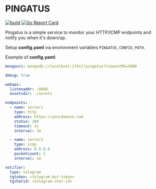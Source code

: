 # PINGATUS

[![build](https://github.com/adobromilskiy/pingatus/actions/workflows/ci.yml/badge.svg)](https://github.com/adobromilskiy/pingatus/actions/workflows/test.yml)
[![Go Report Card](https://goreportcard.com/badge/github.com/adobromilskiy/pingatus)](https://goreportcard.com/report/github.com/adobromilskiy/pingatus)

Pingatus is a simple service to monitor your HTTP/ICMP endpoints and notify you when it's down/up.

Setup **config.yaml** via environment variables `PINGATUS_CONFIG_PATH`.

Example of **config.yaml**:

```yaml
mongouri: mongodb://localhost:27017/pingatus?timeoutMS=5000

debug: true

webapi:
  listenaddr: :8080
  assetsdir: ./assets

endpoints:
  - name: server1
    type: http
    address: https://yourdomain.com
    status: 200
    timeout: 3s
    interval: 1m

  - name: server2
    type: icmp
    address: 8.8.8.8
    packetcount: 5
    interval: 1m

notifier:
  type: telegram
  tgtoken: <telegram-bot-token>
  tgchatid: <telegram-chat-id>
```